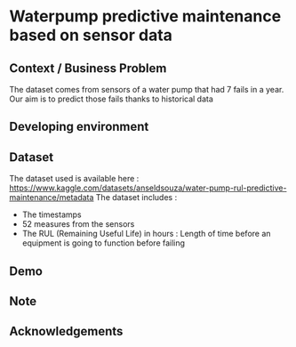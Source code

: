 # Waterpump predictive maintenance based on sensor data
## Context / Business Problem
The dataset comes from sensors of a water pump that had 7 fails in a year.
Our aim is to predict those fails thanks to historical data
## Developing environment
## Dataset
The dataset used is available here : https://www.kaggle.com/datasets/anseldsouza/water-pump-rul-predictive-maintenance/metadata
The dataset includes :
- The timestamps
- 52 measures from the sensors
- The RUL (Remaining Useful Life) in hours : Length of time before an equipment is going to function before failing
## Demo
## Note
## Acknowledgements
